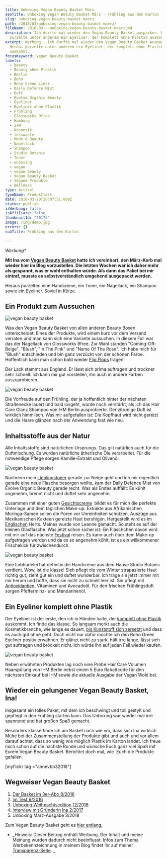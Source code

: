 ```yaml
---
title: Unboxing Vegan Beauty Basket März
seoTitle: Unboxing Vegan Beauty Basket März - Frühling aus dem Karton
slug: unboxing-vegan-beauty-basket-maerz
path: /2018/03/unboxing-vegan-beauty-basket-maerz/
fileName: 2018-03---unboxing-vegan-beauty-basket-maerz.md
description: Ich durfte mal wieder den Vegan Beauty Basket auspacken. Heraus
  purzelte unter anderem ein Eyeliner, der komplett ohne Plastik auskommt.
excerpt: Werbung - Ich durfte mal wieder den Vegan Beauty Basket auspacken.
  Heraus purzelte unter anderem ein Eyeliner, der komplett ohne Plastik
  auskommt.
focusKeyword: Vegan Beauty Basket
labels:
  - beauty
  - Beauty ohne Plastik
  - Berlin
  - Boho
  - Boho Green Liner
  - Daily Defence Mist
  - Duft
  - Evolve Organic Beauty
  - Eyeliner
  - Eyeliner ohne Plastik
  - Frühling
  - Glossworks 9free
  - Hamburg
  - I+M
  - Kosmetik
  - lesswaste
  - Mode & Beauty
  - Nagellack
  - Shampoo
  - Studio Botanic
  - Toner
  - unboxing
  - vegan
  - vegan beauty
  - Vegan Beauty Basket
  - Vegane Produkte
  - Wellness
type: Artikel
typeName: Produkttest
date: 2018-03-20T20:07:51.000Z
status: publish
isWerbung: false
isAffiliate: false
thumbnailId: "20175"
image: /img/demo.jpg
errors: {}
subTitle: Frühling aus dem Karton
  
---
```


_Werbung\*_

**Mit Ina vom [Vegan Beauty Basket](/2017/02/vegan-beauty-basket-interview/)
hatte ich vereinbart, den März-Korb mal wieder hier im Blog vorzustellen. Die
letzten Wochen war ich daher mehr als gespannt, was er wohl enthalten würde. Als
dann das Paket bei mir eintraf, musste es selbstverständlich umgehend ausgepackt
werden.**

Heraus purzelten eine Handcreme, ein Toner, ein Nagellack, ein Shampoo sowie ein
Eyeliner. Soviel in Kürze.

## Ein Produkt zum Aussuchen

![vegan beauty basket](http://cardamonchai.com/wp-content/uploads/2018/03/27013367728_35b8fff359_z-400x267.jpg)

Was den Vegan Beauty Basket von allen anderen Beauty Boxen unterscheidet: Eines
der Produkte, wird einem kurz vor dem Versand verraten und man kann sich eine
Variante aussuchen. In diesem Fall war das der Nagellack von Glossworks 9free.
Zur Wahl standen "Coming-Off-Beige", "Blush", "In The Pink" und "Name Of The
Rose". Ich habe mich für "Blush" entschieden und bin ganz verzückt von der
schönen Farbe. Hoffentlich kann man schon bald wieder
[Flip Flops](/2018/03/gumbies-vegane-strandsandalen/) tragen!

Der Lack stammt aus England. Er lässt sich prima auftragen und trocknet sehr
schnell. Ich kann mir gut vorstellen, ihn auch in andere Farben auszuprobieren.

![vegan beauty basket](http://cardamonchai.com/wp-content/uploads/2018/03/27013371208_1edea74e10_z-400x267.jpg)

Die Vorfreude auf den Frühling, der ja hoffentlich hinter der nächsten
Straßenecke lauert und bald losgeht, wurde noch verstärkt, als ich das Hair Care
Glanz Shampoo von I+M Berlin ausprobierte. Der zitronige Duft ist wirklich
himmlisch. Was mir aufgefallen ist: Die Kopfhaut wird nicht gereizt und die
Haare glänzen nach der Anwendung fast wie neu.

## Inhaltsstoffe aus der Natur

Alle Inhaltsstoffe sind natürlichen Ursprungs. Das gilt natürlich auch für die
Duftmischung. Es wurden natürliche ätherische Öle verarbeitet. Für die
notwendige Pflege sorgen Kamille-Extrakt und Olivenöl.

![vegan beauty basket](http://cardamonchai.com/wp-content/uploads/2018/03/40841814562_cc245f01ba_z-400x267.jpg)

Nachdem mein [Lieblingstoner](/2018/01/santaverde/) gerade zur Neige geht und
ich mir eigentlich gerade eine neue Flasche besorgen wollte, kam der Daily
Defence Mist von Evolve Organic Beauty gerade recht. Was als Erstes auffällt: Es
kühlt angenehm, brennt nicht und duftet sehr angenehm.

Zusammen mit einer guten [Gesichtscreme](/2018/01/ashera-yin-yang-balance/)
 bildet es für mich die perfekte Unterlage und dem täglichen Make-up. Extrakte
aus Afrikanischen Moringa-Samen sollen die Poren vor Unreinheiten schützen,
Auszüge aus Mexikanischen Kakteen gereizte Haut beruhigen. Hergestellt wird es
im [Englischen](/category/unterwegs/england/) Herts. Meines wurde von Leanne
gemacht. So steht es auf der kleinen Glasflasche. Was jetzt schon sicher ist:
Ein Fläschchen davon wird mit mir auf das nächste
[Festival](/category/musik/festivals/) reisen. Es kann auch über dem Make-up
aufgetragen werden und da es so angenehm kühlt, ist es ein willkommener
Frischekick für zwischendurch.

![vegan beauty basket](http://cardamonchai.com/wp-content/uploads/2018/03/40883544741_c55b776bc6_z-400x267.jpg)

Eine Lobhudelei hat definitiv die Handcreme aus dem Hause Studio Botanic
verdient. Wow, ist die klasse! Sieh pflegt die vom Winter strapazierte Haut
richtig gut, zieht gut ein und duftet wunderbar. Ich trage sie jetzt immer mit
mir herum und hoffe, dass sie nicht zu schnell leer ist. Sie pflegt mit
[Antioxidantien](/2017/02/tigovit-gruener-tee-in-hohen-dosen/), Vitaminen und
Avocadoöl. Für den frischen Frühlingsduft sorgen Pfefferminz- und Mandarinenöl.

## Ein Eyeliner komplett ohne Plastik

Der Eyeliner ist der erste, den ich in Händen halte, der
[komplett ohne Plastik](/2017/04/interview-mit-zero-waste-aktivistin-vio/)
auskommt. Ich finde das klasse. So langsam merkt auch die Kosmetikbranche, wie
lange es dauert,
[bis Kunststoff sich zersetzt](/2018/03/world-ocean-summit-2018/) und dass es
auch gut ohne geht. Doch nicht nur dafür möchte ich den Boho Green Eyeliner
positiv erwähnen. Er glänzt nicht zu stark, hält irre lange, lässt sich gut
auftragen und bröckelt nicht. Ich würde ihn auf jeden Fall wieder kaufen.

![vegan beauty basket](http://cardamonchai.com/wp-content/uploads/2018/03/39989999435_6fd07b6b29_z-400x267.jpg)

Neben erwähnten Produkten lag noch eine Probe Hair Care Volumen Haarspülung von
I+M Berlin nebst einem 5 Euro Rabattcode für den nächsten Einkauf bei I+M sowie
die aktuelle Ausgabe der Vegan Wold bei.

## Wieder ein gelungener Vegan Beauty Basket, Ina!

Insgesamt ein tolles Paket, mit dem ich beschwingt und toll gestylt und gepflegt
in den Frühling starten kann. Das Unboxing war wieder mal irre spannend und hat
großen Spaß gemacht.

Besonders klasse finde ich am Basket nach wie vor, dass sich Ina wirklich Mühe
bei der Zusammenstellung der Produkte gibt und auch und vor allem darauf achtet,
dass so wenig wie möglich Plastik im Karton landet. Ich freue mich schon auf die
nächste Runde und wünsche Euch ganz viel Spaß mit Eurem Vegan Beauty Basket.
Berichtet doch mal, wie  Euch die Produkte gefallen.

[myflickr tag ="annevbb32018"]

## Wegweiser Vegan Beauty Basket

1.  [Der Basket im 3er-Abo 8/2016](/2016/08/vegan-beauty-basket-gratis-aktion/)
1.  [Im Test 9/2016](/2016/09/vegan-beauty-basket-im-test/)
1.  [Unboxing Weihnachtsedition 12/2016](/2016/12/unboxing-vegan-beauty-basket-weihnachtsedition/)
1.  [Interview mit Gründerin Ina 2/2017](/2017/02/vegan-beauty-basket-interview/)
1.  Unboxing März-Ausgabe 3/2018

Zum Vegan Beauty Basket geht es
[hier entlang.](https://www.veganbeautybasket.com/)

- _Hinweis: Dieser Beitrag enthält Werbung. Der Inhalt und meine Meinung wurden
  dadurch nicht beeinflusst. Infos zum Thema Werbekennzeichnung in meinem Blog
  findet Ihr auf meiner [Transparenz-Seite](/werbung/). _

  